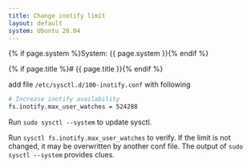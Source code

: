 ```yaml
---
title: Change inotify limit
layout: default
system: Ubuntu 20.04
---
```


{% if page.system %}System: {{ page.system }}{% endif %}

{% if page.title %}# {{ page.title }}{% endif %}

add file `/etc/sysctl.d/100-inotify.conf` with following
```bash
# Increase inotify availability
fs.inotify.max_user_watches = 524288
```

Run `sudo sysctl --system` to update sysctl.

Run `sysctl fs.inotify.max_user_watches` to verify.
If the limit is not changed, it may be overwritten by another conf file.  The output of `sudo sysctl --system` provides clues.
